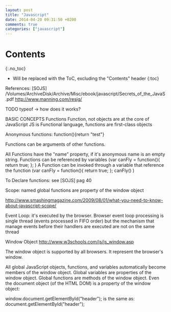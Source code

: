 ```yaml
---
layout: post
title: "Javascript"
date: 2014-04-20 09:31:50 +0200
comments: true
categories: ["javascript"]
---
```


# Contents
{:.no_toc}

* Will be replaced with the ToC, excluding the "Contents" header
{:toc}




References:
[SOJS] /Volumes/ArchiveDisk/Archive/Misc/ebook/javascript/Secrets_of_the_JavaS.pdf    http://www.manning.com/resig/


TODO
typeof -> how does it works?


BASIC CONCEPTS
Functions
Function, not objects are at the core of JavaScript
JS is Functional language, functions are first-class objects


Anonymous functions:
function(){return "test"}


Functions can be arguments of other functions.



All Functions have the "name" property, if it's anonymous name is an empty string.
Functions can be referenced by variables (var canFly = function(){ return true; }; )
A Function can be invoked through a variable that reference the function (var canFly = function(){ return true; }; canFly() )


To Declare functions: see [SOJS] pag 40



Scope:
named global functions are property of the window object


http://www.smashingmagazine.com/2009/08/01/what-you-need-to-know-about-javascript-scope/


Event Loop: it's executed by the browser.
Browser event loop processing is single thread (events processed in FIFO order) but the mechanism that manage events before their handlers are executed are not on the same thread








Window Object
http://www.w3schools.com/js/js_window.asp

The window object is supported by all browsers. It represent the browser's window.

All global JavaScript objects, functions, and variables automatically become members of the window object.
Global variables are properties of the window object.
Global functions are methods of the window object.
Even the document object (of the HTML DOM) is a property of the window object:

window.document.getElementById("header");
is the same as:
document.getElementById("header");
